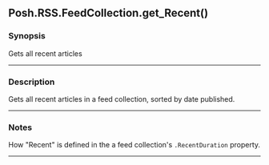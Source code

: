 Posh.RSS.FeedCollection.get_Recent()
------------------------------------




### Synopsis
Gets all recent articles



---


### Description

Gets all recent articles in a feed collection, sorted by date published.



---


### Notes
How "Recent" is defined in the a feed collection's `.RecentDuration` property.



---
